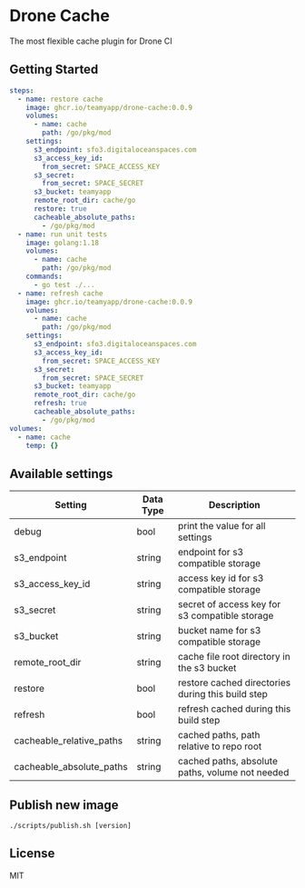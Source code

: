 # Drone Cache
The most flexible cache plugin for Drone CI

## Getting Started
```yaml
steps:
  - name: restore cache
    image: ghcr.io/teamyapp/drone-cache:0.0.9
    volumes:
      - name: cache
        path: /go/pkg/mod
    settings:
      s3_endpoint: sfo3.digitaloceanspaces.com
      s3_access_key_id:
        from_secret: SPACE_ACCESS_KEY
      s3_secret:
        from_secret: SPACE_SECRET
      s3_bucket: teamyapp
      remote_root_dir: cache/go
      restore: true
      cacheable_absolute_paths:
        - /go/pkg/mod
  - name: run unit tests
    image: golang:1.18
    volumes:
      - name: cache
        path: /go/pkg/mod
    commands:
      - go test ./...
  - name: refresh cache
    image: ghcr.io/teamyapp/drone-cache:0.0.9
    volumes:
      - name: cache
        path: /go/pkg/mod
    settings:
      s3_endpoint: sfo3.digitaloceanspaces.com
      s3_access_key_id:
        from_secret: SPACE_ACCESS_KEY
      s3_secret:
        from_secret: SPACE_SECRET
      s3_bucket: teamyapp
      remote_root_dir: cache/go
      refresh: true
      cacheable_absolute_paths:
        - /go/pkg/mod
volumes:
  - name: cache
    temp: {}
```

## Available settings

| Setting                  | Data Type | Description                                       |
|--------------------------|-----------|---------------------------------------------------|
| debug                    | bool      | print the value for all settings                  |
| s3_endpoint              | string    | endpoint for s3 compatible storage                |
| s3_access_key_id         | string    | access key id for s3 compatible storage           |
| s3_secret                | string    | secret of access key for s3 compatible storage    |
| s3_bucket                | string    | bucket name for s3 compatible storage             |
| remote_root_dir          | string    | cache file root directory in the s3 bucket        |
| restore                  | bool      | restore cached directories during this build step |
| refresh                  | bool      | refresh cached during this build step             |
| cacheable_relative_paths | string    | cached paths, path relative to repo root          |
| cacheable_absolute_paths | string    | cached paths, absolute paths, volume not needed   |

## Publish new image
```
./scripts/publish.sh [version]
```

## License
MIT